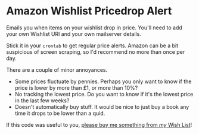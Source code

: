 # Amazon Wishlist Pricedrop Alert
Emails you when items on your wishlist drop in price. You'll need to add your own Wishlist URl and your own mailserver details.

Stick it in your `crontab` to get regular price alerts. Amazon can be a bit suspicious of screen scraping, so I'd recommend no more than once per day.

There are a couple of minor annoyances.

* Some prices fluctuate by pennies. Perhaps you only want to know if the price is lower by more than £1, or more than 10%?
* No tracking the lowest price. Do you want to know if it's the lowest price in the last few weeks?
* Doesn't automatically buy stuff. It would be nice to just buy a book any time it drops to be lower than a quid.

If this code was useful to you, [please buy me something from *my* Wish List](https://www.amazon.co.uk/hz/wishlist/ls/13GFCFR2B2IX4?tag=edentgithub-21)!

